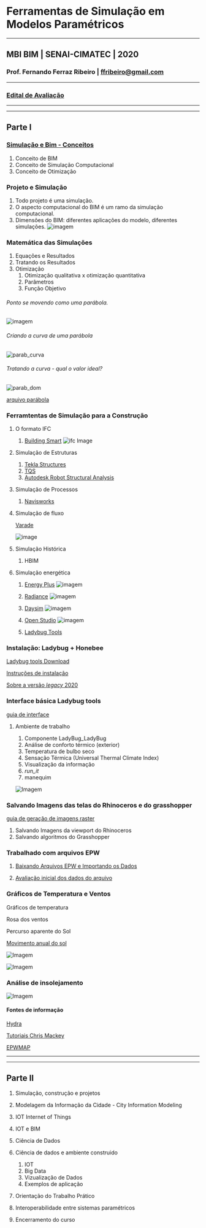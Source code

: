 # Ferramentas de Simulação em Modelos Paramétricos

_______

## MBI BIM | SENAI-CIMATEC | 2020

### Prof. Fernando Ferraz Ribeiro | ffribeiro@gmail.com

_______

### [Edital de Avaliação](./edital/readme.md)

_______
_______

## Parte I


### [Simulação e Bim - Conceitos](./Conceitos/readme.md)

1. Conceito de BIM
1. Conceito de Simulação Computacional
1. Conceito de Otimização

### Projeto e Simulação

1. Todo projeto é uma simulação.
1. O aspecto computacional do BIM é um ramo da simulação computacional.
1. Dimensões do BIM: diferentes aplicações do modelo, diferentes simulações.
![imagem](https://s3-eu-west-1.amazonaws.com/drawbotics-blog/2018/10/BIM3.jpg)

### Matemática das Simulações

1. Equações e Resultados
1. Tratando os Resultados
1. Otimização
    1. Otimização qualitativa x otimização quantitativa
    1. Parâmetros
    1. Função Objetivo

###### Ponto se movendo como uma parábola.
![imagem](./imagens/Modelo_computacional_parabola_ponto.png)

###### Criando a curva de uma parábola
![parab_curva](imagens/Modelo_computacional_parabola_curva.png)

###### Tratando a curva - qual o valor ideal? 

![parab_dom](imagens/Modelo_computacional_dominio.png)

[arquivo parábola](./Arquivos/Arquivos_Parte_I/Funcao_objetivo_v2.gh)

### Ferramtentas de Simulação para a Construção

1. O formato IFC

    1. [Building Smart](https://www.buildingsmart.org/)
    ![ifc Image](https://standards.buildingsmart.org/IFC/DEV/IFC4_2/FINAL/HTML/img/IFC4_layered_architecture.png)

1. Simulação de Estruturas

    1. [Tekla Structures](https://www.tekla.com/br/produtos/tekla-structures)
    1. [TQS](http://www.tqs.com.br/)
    1. [Autodesk Robot Structural Analysis](https://www.autodesk.com/products/robot-structural-analysis/overview)

1. Simulação de Processos

    1. [Navisworks](https://www.autodesk.com.br/products/navisworks/overview)

1. Simulação de fluxo

    [Varade](http://www.vadere.org)

    ![image](http://www.vadere.org/wp-content/uploads/2016/12/Bottleneck01-768x416.png)

1. Simulação Histórica
    1. HBIM

1. Simulação energética
    1. [Energy Plus](https://energyplus.net/)
    ![imagem](https://energyplus.net/sites/all/modules/custom/nrel_custom/images/quickstart_3.png)

    1. [Radiance](https://www.radiance-online.org/)
    ![imagem](https://www.radiance-online.org/copy_of_NYT_sunrise.jpg)

    1. [Daysim](http://daysim.ning.com/)
    ![imagem](http://web.mit.edu/SustainableDesignLab/projects/Daysim/DAYSIM_Flowchart_radfiles2daysim.jpg)

    1. [Open Studio](https://www.openstudio.net/)
    ![imagem](http://nrel.github.io/OpenStudio-user-documentation/img/os_interface/overview.png)

    1. [Ladybug Tools](https://www.ladybug.tools)
   
    

### Instalação: Ladybug + Honebee


[Ladybug tools Download](https://www.food4rhino.com/app/ladybug-tools)


[Instruções de instalação](https://github.com/mostaphaRoudsari/ladybug/wiki/Installation-Instructions)

[Sobre a versão *legacy* 2020](https://discourse.ladybug.tools/t/legacy-ladybug-0-0-69-honeybee-0-0-66-and-honeybee-0-0-06-release/10280)


### Interface básica Ladybug tools

[guia de interface](./interface_basica/interface_basica.md)

1. Ambiente de trabalho
    1. Componente LadyBug_LadyBug
    1. Análise de conforto térmico (exterior)
    1. Temperatura de bulbo seco
    1. Sensação Térmica (Universal Thermal Climate Index)
    1. Visualização da informação
    1. *run_it*
    1. manequim
   
    ![Imagem](.\imagens\LadyBug_00.png)

### Salvando Imagens das telas do Rhinoceros e do grasshopper

[guia de geração de imagens raster]((./print_view/print_de_viewport.md))
1. Salvando Imagens da viewport do Rhinoceros
2. Salvando algoritmos do Grasshopper

### Trabalhado com arquivos EPW


1. [Baixando Arquivos EPW e Importando os Dados](./epw_arq/ladybug_epw.md)

2. [Avaliação inicial dos dados do arquivo](./epw_arq/epw_avaliando.md)


### Gráficos de Temperatura e Ventos

Gráficos de temperatura

Rosa dos ventos

Percurso aparente do Sol

[Movimento anual do sol](http://www.if.ufrgs.br/fis02001/aulas/aula_movsol.htm)

![Imagem](.\imagens\LadyBug_01.png)

![Imagem](.\imagens\LadyBug_02.png)

### Análise de insolejamento

![Imagem](.\imagens\LadyBug_03.png)

#### Fontes de informação

[Hydra](https://hydrashare.github.io/hydra/)

[Tutoriais Chris Mackey](https://www.youtube.com/playlist?list=PLruLh1AdY-Sho45_D4BV1HKcIz7oVmZ8v)

[EPWMAP](https://www.ladybug.tools/epwmap/)

_______
_______

## Parte II

1. Simulação, construção e projetos

1. Modelagem da Informação da Cidade - City Information Modeling

1. IOT Internet of Things

1. IOT e BIM

1. Ciência de Dados

1. Ciência de dados e ambiente construido

    1. IOT
    1. Big Data
    1. Vizualização de Dados
    1. Exemplos de aplicação

1. Orientação do Trabalho Prático

1. Interoperabilidade entre sistemas paramétricos

1. Encerramento do curso
